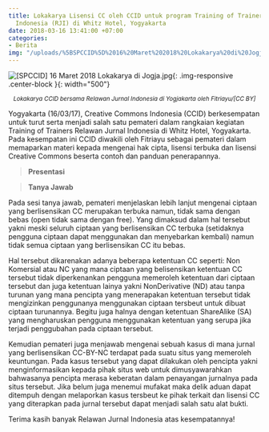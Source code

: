 ```yaml
---
title: Lokakarya Lisensi CC oleh CCID untuk program Training of Trainers Relawan Jurnal
  Indonesia (RJI) di Whitz Hotel, Yogyakarta
date: 2018-03-16 13:41:00 +07:00
categories:
- Berita
img: "/uploads/%5BSPCCID%5D%2016%20Maret%202018%20Lokakarya%20di%20Jogja.jpg"
---
```


![\[SPCCID\] 16 Maret 2018 Lokakarya di Jogja.jpg](https://manage.siteleaf.com/api/v2/sites/58a15a68c1d6701a51c08017/source/_uploads/%5BSPCCID%5D%2016%20Maret%202018%20Lokakarya%20di%20Jogja.jpg?download){: .img-responsive .center-block }{: width="500"}<center><small><i> Lokakarya CCID bersama Relawan Jurnal Indonesia di Yogjakarta oleh Fitriayu/\[CC BY\]</i></small></center>

Yogyakarta (16/03/17), Creative Commons Indonesia (CCID)
berkesempatan untuk turut serta menjadi salah satu pemateri dalam rangkaian kegiatan Training of Trainers Relawan Jurnal Indonesia di Whitz Hotel, Yogyakarta. Pada kesempatan ini CCID diwakili oleh Fitriayu sebagai pemateri dalam memaparkan materi kepada mengenai hak cipta, lisensi terbuka dan lisensi Creative Commons beserta contoh dan panduan penerapannya.

> **Presentasi**

> **Tanya Jawab**

Pada sesi tanya jawab, pemateri menjelaskan lebih lanjut mengenai ciptaan yang berlisensikan CC merupakan terbuka namun, tidak sama dengan bebas (open tidak sama dengan free). Yang dimaksud dalam hal tersebut yakni meski seluruh ciptaan yang berlisensikan CC terbuka (setidaknya pengguna ciptaan dapat menggunakan dan menyebarkan kembali) namun tidak semua ciptaan yang berlisensikan CC itu bebas. 

Hal tersebut dikarenakan adanya beberapa ketentuan CC seperti: Non Komersial atau NC yang mana ciptaan yang belisensikan ketentuan CC tersebut tidak diperkenankan pengguna memeroleh ketentuan dari ciptaan tersebut dan juga ketentuan lainya yakni NonDerivative (ND) atau tanpa turunan yang mana pencipta yang menerapakan ketentuan tersebut tidak mengizinkan penggunanya menggunakan ciptaan tersbeut untuk dibuat ciptaan turunannya. Begitu juga halnya dengan ketentuan ShareAlike (SA) yang mengharuskan pengguna menggunakan ketentuan yang serupa jika terjadi penggubahan pada ciptaan tersebut.

Kemudian pemateri juga menjawab mengenai sebuah kasus di mana jurnal yang berlisensikan CC-BY-NC terdapat pada suatu situs yang memeroleh keuntungan. Pada kasus tersebut yang dapat dilakukan oleh pencipta yakni menginformasikan kepada pihak situs web untuk dimusyawarahkan bahwasanya pencipta merasa keberatan dalam penayangan jurnalnya pada situs tersebut. Jika belum juga menemui mufakat maka delik aduan dapat ditempuh dengan melaporkan kasus tersbeut ke pihak terkait dan lisensi CC yang diterapkan pada jurnal tersebut dapat menjadi salah satu alat bukti.

Terima kasih banyak Relawan Jurnal Indonesia atas kesempatannya!